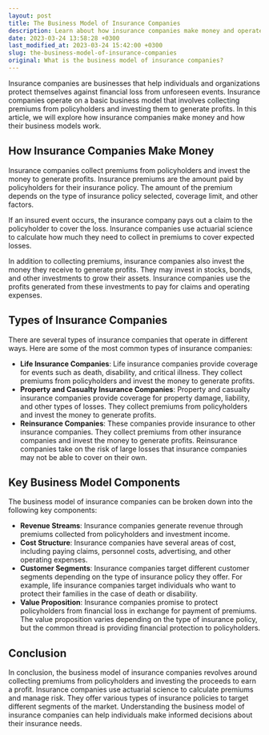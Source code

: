 ```yaml
---
layout: post
title: The Business Model of Insurance Companies
description: Learn about how insurance companies make money and operate their business models.
date: 2023-03-24 13:58:28 +0300
last_modified_at: 2023-03-24 15:42:00 +0300
slug: the-business-model-of-insurance-companies
original: What is the business model of insurance companies?
---
```

Insurance companies are businesses that help individuals and organizations protect themselves against financial loss from unforeseen events. Insurance companies operate on a basic business model that involves collecting premiums from policyholders and investing them to generate profits. In this article, we will explore how insurance companies make money and how their business models work.

## How Insurance Companies Make Money

Insurance companies collect premiums from policyholders and invest the money to generate profits. Insurance premiums are the amount paid by policyholders for their insurance policy. The amount of the premium depends on the type of insurance policy selected, coverage limit, and other factors.

If an insured event occurs, the insurance company pays out a claim to the policyholder to cover the loss. Insurance companies use actuarial science to calculate how much they need to collect in premiums to cover expected losses.

In addition to collecting premiums, insurance companies also invest the money they receive to generate profits. They may invest in stocks, bonds, and other investments to grow their assets. Insurance companies use the profits generated from these investments to pay for claims and operating expenses.

## Types of Insurance Companies

There are several types of insurance companies that operate in different ways. Here are some of the most common types of insurance companies:

* **Life Insurance Companies**: Life insurance companies provide coverage for events such as death, disability, and critical illness. They collect premiums from policyholders and invest the money to generate profits.
* **Property and Casualty Insurance Companies**: Property and casualty insurance companies provide coverage for property damage, liability, and other types of losses. They collect premiums from policyholders and invest the money to generate profits.
* **Reinsurance Companies**: These companies provide insurance to other insurance companies. They collect premiums from other insurance companies and invest the money to generate profits. Reinsurance companies take on the risk of large losses that insurance companies may not be able to cover on their own.

## Key Business Model Components

The business model of insurance companies can be broken down into the following key components:

* **Revenue Streams**: Insurance companies generate revenue through premiums collected from policyholders and investment income.
* **Cost Structure**: Insurance companies have several areas of cost, including paying claims, personnel costs, advertising, and other operating expenses.
* **Customer Segments**: Insurance companies target different customer segments depending on the type of insurance policy they offer. For example, life insurance companies target individuals who want to protect their families in the case of death or disability.
* **Value Proposition**: Insurance companies promise to protect policyholders from financial loss in exchange for payment of premiums. The value proposition varies depending on the type of insurance policy, but the common thread is providing financial protection to policyholders.

## Conclusion

In conclusion, the business model of insurance companies revolves around collecting premiums from policyholders and investing the proceeds to earn a profit. Insurance companies use actuarial science to calculate premiums and manage risk. They offer various types of insurance policies to target different segments of the market. Understanding the business model of insurance companies can help individuals make informed decisions about their insurance needs.